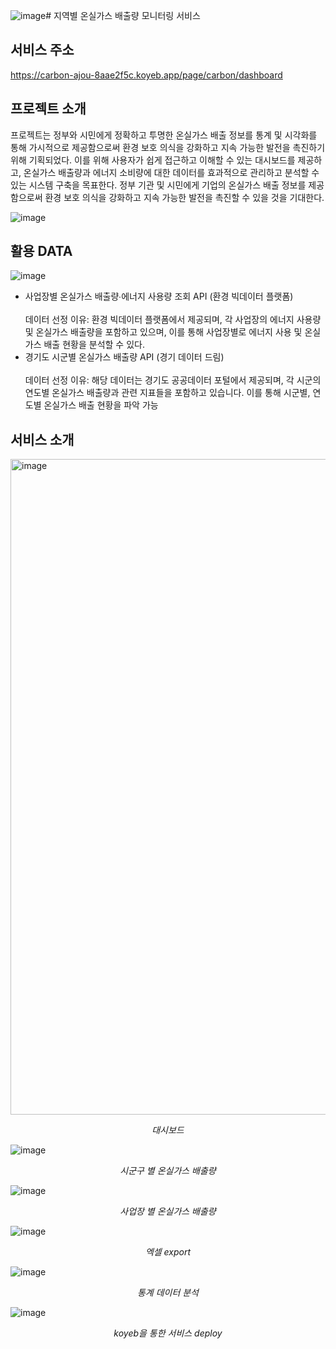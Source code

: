 ![image](https://github.com/user-attachments/assets/9d3c5d74-8b87-448b-8347-b563747f1af9)# 지역별 온실가스 배출량 모니터링 서비스

## 서비스 주소
https://carbon-ajou-8aae2f5c.koyeb.app/page/carbon/dashboard

## 프로젝트 소개
프로젝트는 정부와 시민에게 정확하고 투명한 온실가스 배출 정보를 통계 및 시각화를 통해 가시적으로 제공함으로써 환경 보호 의식을 강화하고 지속 가능한 발전을 촉진하기 위해 기획되었다. 이를 위해 사용자가 쉽게 접근하고 이해할 수 있는 대시보드를 제공하고, 온실가스 배출량과 에너지 소비량에 대한 데이터를 효과적으로 관리하고 분석할 수 있는 시스템 구축을 목표한다. 정부 기관 및 시민에게 기업의 온실가스 배출 정보를 제공함으로써 환경 보호 의식을 강화하고 지속 가능한 발전을 촉진할 수 있을 것을 기대한다.


![image](https://github.com/user-attachments/assets/c4637782-fe77-43ce-b078-c54ee13e2b96)

## 활용 DATA
![image](https://github.com/user-attachments/assets/10d04a1b-f9e9-41bd-8ac9-4d2289e2e768)

- 사업장별 온실가스 배출량∙에너지 사용량 조회 API (환경 빅데이터 플랫폼) <br/><br/>
데이터 선정 이유: 환경 빅데이터 플랫폼에서 제공되며, 각 사업장의 에너지 사용량 및 온실가스 배출량을 포함하고 있으며, 이를 통해 사업장별로 에너지 사용 및 온실가스 배출 현황을 분석할 수 있다.
- 경기도 시군별 온실가스 배출량 API (경기 데이터 드림) <br/><br/>
데이터 선정 이유: 해당 데이터는 경기도 공공데이터 포털에서 제공되며, 각 시군의 연도별 온실가스 배출량과 관련 지표들을 포함하고 있습니다. 이를 통해 시군별, 연도별 온실가스 배출 현황을 파악 가능

## 서비스 소개

<img width="1049" alt="image" src="https://github.com/user-attachments/assets/02554caf-ea51-480a-96e5-11f03474ea4b">
<p align="center"><i>대시보드</i></p>

![image](https://github.com/user-attachments/assets/d2dfa24f-3ec9-4cb3-95ae-4bd3f317d470)
<p align="center"><i>시군구 별 온실가스 배출량</i></p>

![image](https://github.com/user-attachments/assets/2173f2f1-487b-467b-a37b-6ccfa59efa28)
<p align="center"><i>사업장 별 온실가스 배출량</i></p>

![image](https://github.com/user-attachments/assets/eb0be086-2daf-4fc2-9ab1-4e7579399e71)
<p align="center"><i>엑셀 export</i></p>

![image](https://github.com/user-attachments/assets/23cf18c9-9ab4-4a1e-9ea1-0fc6c3718fd6)
<p align="center"><i>통계 데이터 분석</i></p>

![image](https://github.com/user-attachments/assets/9c70411e-3837-4d45-9c97-720c33ad56b1)
<p align="center"><i>koyeb을 통한 서비스 deploy</i></p>

